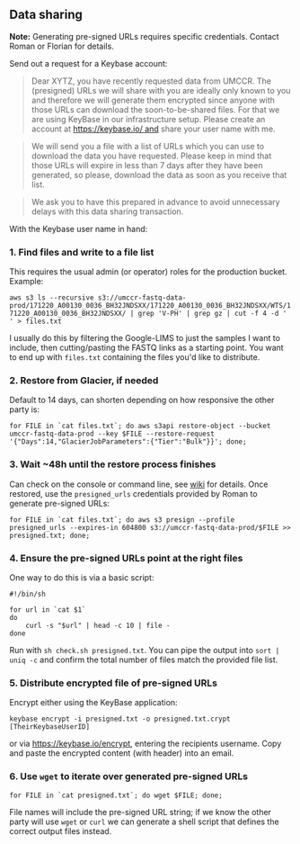 ## Data sharing

**Note:** Generating pre-signed URLs requires specific credentials. Contact Roman or Florian for details.

Send out a request for a Keybase account:

> Dear XYTZ, you have recently requested data from UMCCR. The (presigned) URLs we will share with you are ideally only known to you and therefore we will generate them encrypted since anyone with those URLs can download the soon-to-be-shared files. For that we are using KeyBase in our infrastructure setup. Please create an account at https://keybase.io/ and share your user name with me.

> We will send you a file with a list of URLs which you can use to download the data you have requested. Please keep in mind that those URLs will expire in less than 7 days after they have been generated, so please, download the data as soon as you receive that list.

> We ask you to have this prepared in advance to avoid unnecessary delays with this data sharing transaction.

With the Keybase user name in hand:

### 1. Find files and write to a file list

This requires the usual admin (or operator) roles for the production bucket. Example:

`aws s3 ls --recursive s3://umccr-fastq-data-prod/171220_A00130_0036_BH32JNDSXX/171220_A00130_0036_BH32JNDSXX/WTS/171220_A00130_0036_BH32JNDSXX/ | grep 'V-PH' | grep gz | cut -f 4 -d ' ' > files.txt`

I usually do this by filtering the Google-LIMS to just the samples I want to include, then cutting/pasting the FASTQ links as a starting point. You want to end up with `files.txt` containing the files you'd like to distribute.

### 2. Restore from Glacier, if needed

Default to 14 days, can shorten depending on how responsive the other party is:

```
for FILE in `cat files.txt`; do aws s3api restore-object --bucket umccr-fastq-data-prod --key $FILE --restore-request '{"Days":14,"GlacierJobParameters":{"Tier":"Bulk"}}'; done;
```

### 3. Wait ~48h until the restore process finishes

Can check on the console or command line, see [wiki](https://github.com/umccr/wiki/blob/98a6e3bfedadbf06052a6b14b4ee4cda6b6247f6/computing/cloud/glacier_restore.md) for details. Once restored, use the `presigned_urls` credentials provided by Roman to generate pre-signed URLs:

```
for FILE in `cat files.txt`; do aws s3 presign --profile presigned_urls --expires-in 604800 s3://umccr-fastq-data-prod/$FILE >> presigned.txt; done;
```

### 4. Ensure the pre-signed URLs point at the right files

One way to do this is via a basic script:

```
#!/bin/sh

for url in `cat $1`
do
    curl -s "$url" | head -c 10 | file -
done
```

Run with `sh check.sh presigned.txt`.  You can pipe the output into `sort | uniq -c` and confirm the total number of files match the provided file list.

### 5. Distribute encrypted file of pre-signed URLs

Encrypt either using the KeyBase application:

`keybase encrypt -i presigned.txt -o presigned.txt.crypt [TheirKeybaseUserID]`

or via https://keybase.io/encrypt, entering the recipients username. 
Copy and paste the encrypted content (with header) into an email.

### 6. Use `wget` to iterate over generated pre-signed URLs

```
for FILE in `cat presigned.txt`; do wget $FILE; done;
```

File names will include the pre-signed URL string; if we know the other party will use `wget` or `curl` we can generate a shell script that defines the correct output files instead. 
